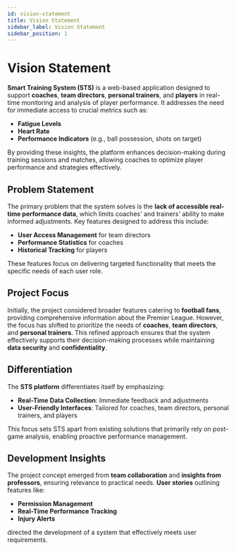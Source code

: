 ```yaml
---
id: vision-statement
title: Vision Statement
sidebar_label: Vision Statement
sidebar_position: 1
---
```


# Vision Statement

**Smart Training System (STS)** is a web-based application designed to support **coaches**, **team directors**, **personal trainers**, and **players** in real-time monitoring and analysis of player performance. It addresses the need for immediate access to crucial metrics such as:

- **Fatigue Levels**
- **Heart Rate**
- **Performance Indicators** (e.g., ball possession, shots on target)

By providing these insights, the platform enhances decision-making during training sessions and matches, allowing coaches to optimize player performance and strategies effectively.

## Problem Statement

The primary problem that the system solves is the **lack of accessible real-time performance data**, which limits coaches' and trainers' ability to make informed adjustments. Key features designed to address this include:

- **User Access Management** for team directors
- **Performance Statistics** for coaches
- **Historical Tracking** for players

These features focus on delivering targeted functionality that meets the specific needs of each user role.

## Project Focus

Initially, the project considered broader features catering to **football fans**, providing comprehensive information about the Premier League. However, the focus has shifted to prioritize the needs of **coaches**, **team directors**, and **personal trainers**. This refined approach ensures that the system effectively supports their decision-making processes while maintaining **data security** and **confidentiality**.

## Differentiation

The **STS platform** differentiates itself by emphasizing:

- **Real-Time Data Collection**: Immediate feedback and adjustments
- **User-Friendly Interfaces**: Tailored for coaches, team directors, personal trainers, and players

This focus sets STS apart from existing solutions that primarily rely on post-game analysis, enabling proactive performance management.

## Development Insights

The project concept emerged from **team collaboration** and **insights from professors**, ensuring relevance to practical needs. **User stories** outlining features like:

- **Permission Management**
- **Real-Time Performance Tracking**
- **Injury Alerts**

directed the development of a system that effectively meets user requirements.


